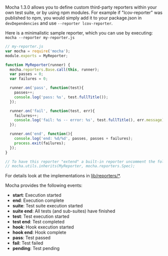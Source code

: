   Mocha 1.3.0 allows you to define custom third-party reporters within your own test suite, or by using npm modules. For example if "lcov-reporter" was published to npm, you would simply add it to your package.json in `devDependencies` and use `--reporter lcov-reporter`.

  Here is a minimalistic sample reporter, which you can use by executing: `mocha --reporter my-reporter.js`

```js
// my-reporter.js
var mocha = require('mocha');
module.exports = MyReporter;

function MyReporter(runner) {
  mocha.reporters.Base.call(this, runner);
  var passes = 0;
  var failures = 0;

  runner.on('pass', function(test){
    passes++;
    console.log('pass: %s', test.fullTitle());
  });

  runner.on('fail', function(test, err){
    failures++;
    console.log('fail: %s -- error: %s', test.fullTitle(), err.message);
  });

  runner.on('end', function(){
    console.log('end: %d/%d', passes, passes + failures);
    process.exit(failures);
  });
}

// To have this reporter "extend" a built-in reporter uncomment the following line:
// mocha.utils.inherits(MyReporter, mocha.reporters.Spec);
```

For details look at the implementations in [lib/reporters/*](https://github.com/mochajs/mocha/tree/master/lib/reporters).

Mocha provides the following events:
 * **start**: Execution started
 * **end**: Execution complete
 * **suite**: Test suite execution started
 * **suite end**: All tests (and sub-suites) have finished
 * **test**: Test execution started
 * **test end**: Test completed
 * **hook**: Hook execution started
 * **hook end**: Hook complete
 * **pass**: Test passed
 * **fail**: Test failed
 * **pending**: Test pending